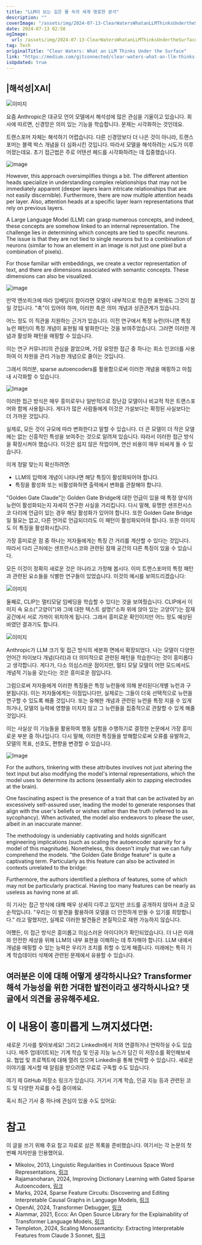 ```yaml
---
title: "LLM이 보는 깊은 물 속의 세계 명료한 분석"
description: ""
coverImage: "/assets/img/2024-07-13-ClearWatersWhatanLLMThinksUndertheSurface_0.png"
date: 2024-07-13 02:58
ogImage:
  url: /assets/img/2024-07-13-ClearWatersWhatanLLMThinksUndertheSurface_0.png
tag: Tech
originalTitle: "Clear Waters: What an LLM Thinks Under the Surface"
link: "https://medium.com/gitconnected/clear-waters-what-an-llm-thinks-under-the-surface-9b21206e31dc"
isUpdated: true
---
```


## |해석성|XAI|

![이미지](/assets/img/2024-07-13-ClearWatersWhatanLLMThinksUndertheSurface_0.png)

요즘 Anthropic은 대규모 언어 모델에서 해석성에 많은 관심을 기울이고 있습니다. 회사에 따르면, 신경망은 의미 있는 기능을 학습합니다. 문제는 시각화하는 것인데요.

트랜스포머 자체는 해석하기 어렵습니다. 다른 신경망보다 더 나은 것이 아니라, 트랜스포머는 블랙 박스 개념을 더 심화시킨 것입니다. 따라서 모델을 해석하려는 시도가 이루어졌는데요. 초기 접근법은 주로 어텐션 헤드를 시각화하려는 데 집중했습니다.

<div class="content-ad"></div>

![image](https://miro.medium.com/v2/resize:fit:1132/0*x80BOZKQLUpPw7J7.gif)

However, this approach oversimplifies things a bit. The different attention heads specialize in understanding complex relationships that may not be immediately apparent (deeper layers learn intricate relationships that are not easily discernible). Furthermore, there are now multiple attention heads per layer. Also, attention heads at a specific layer learn representations that rely on previous layers.

A Large Language Model (LLM) can grasp numerous concepts, and indeed, these concepts are somehow linked to an internal representation. The challenge lies in determining which concepts are tied to specific neurons. The issue is that they are not tied to single neurons but to a combination of neurons (similar to how an element in an image is not just one pixel but a combination of pixels).

For those familiar with embeddings, we create a vector representation of text, and there are dimensions associated with semantic concepts. These dimensions can also be visualized.

<div class="content-ad"></div>

![image](/assets/img/2024-07-13-ClearWatersWhatanLLMThinksUndertheSurface_1.png)

만약 엔쏘피크에 따라 임베딩이 참이라면 모델이 내부적으로 학습한 표현에도 그것이 참일 것입니다. "축"이 있어야 하며, 이러한 축은 의미 개념과 상관관계가 있습니다.

어느 정도 이 직관을 지원하는 근거가 있습니다. 이전 연구에서 특정 뉴런(아니면 특정 뉴런 패턴)이 특정 개념이 표현될 때 발화한다는 것을 보여주었습니다. 그러면 이러한 개념과 활성화 패턴을 매핑할 수 있습니다.

이는 연구 커뮤니티의 관심을 끌었으며, 가장 유망한 접근 중 하나는 희소 인코더를 사용하여 이 차원을 관리 가능한 개념으로 줄이는 것입니다.

<div class="content-ad"></div>

그래서 여러분, sparse autoencoders를 활용함으로써 이러한 개념을 매핑하고 마침내 시각화할 수 있습니다.

![Image](/assets/img/2024-07-13-ClearWatersWhatanLLMThinksUndertheSurface_2.png)

이러한 접근 방식은 매우 흥미로우나 일반적으로 장난감 모델이나 비교적 작은 트랜스포머와 함께 사용됩니다. 게다가 많은 사람들에게 이것은 가설보다는 확정된 사실보다는 더 가까운 것입니다.

실제로, 모든 것이 규모에 따라 변화한다고 말할 수 있습니다. 더 큰 모델이 더 작은 모델에는 없는 신흥적인 특성을 보여주는 것으로 알려져 있습니다. 따라서 이러한 접근 방식을 확장시켜야 했습니다. 이것은 쉽지 않은 작업이며, 연산 비용이 매우 비싸게 들 수 있습니다.

<div class="content-ad"></div>

이게 정말 맞는지 확신하려면:

- LLM의 입력에 개념이 나타나면 해당 특징이 활성화되어야 합니다.
- 특징을 활성화 또는 비활성화하면 출력에서 변화를 관찰해야 합니다.

"Golden Gate Claude"는 Golden Gate Bridge에 대한 언급이 있을 때 특정 양식의 뉴런이 활성화되는지 자세히 연구한 사실을 가리킵니다. 다시 말해, 유명한 샌프란시스코 다리에 언급이 있는 경우 해당 활성화가 있어야 합니다. 또한 Golden Gate Bridge일 필요는 없고, 다른 언어로 언급되더라도 이 패턴이 활성화되어야 합니다. 또한 이미지도 이 특징을 활성화시킵니다.

가장 흥미로운 점 중 하나는 저자들에게는 특징 간 거리를 계산할 수 있다는 것입니다. 따라서 다리 근처에는 샌프란시스코와 관련된 잠재 공간의 다른 특징이 있을 수 있습니다.

<div class="content-ad"></div>

모든 이것이 정확히 새로운 것은 아니라고 가정해 봅시다. 이미 트랜스포머의 특정 패턴과 관련된 요소들을 식별한 연구들이 있었습니다. 이것의 예시를 보여드리겠습니다:

![이미지](/assets/img/2024-07-13-ClearWatersWhatanLLMThinksUndertheSurface_3.png)

둘째로, CLIP는 멀티모달 임베딩을 학습할 수 있다는 것을 보여줬습니다. CLIP에서 이미지 속 요소("고양이")와 그에 대한 텍스트 설명("소파 위에 앉아 있는 고양이")는 잠재 공간에서 서로 가까이 위치하게 됩니다. 그래서 흥미로운 확인이지만 어느 정도 예상된 바였던 결과기도 합니다.

![이미지](/assets/img/2024-07-13-ClearWatersWhatanLLMThinksUndertheSurface_4.png)

<div class="content-ad"></div>

Anthropic가 LLM 크기 및 접근 방식의 세분화 면에서 확장되었다. 나는 모델이 다양한 언어간 차이보다 개념(다리)과 더 의미적으로 관련된 패턴을 학습한다는 것이 흥미롭다고 생각합니다. 게다가, 다소 의심스러운 점이지만, 멀티 모달 모델이 어떤 모드에서도 개념적 기능을 갖는다는 것은 흥미로운 점입니다.

그럼으로써 저자들에게 이러한 특징들은 특정 뉴런들에 의해 분리된다(개별 뉴런과 구분됩니다). 이는 저자들에게는 이점입니다만, 실제로는 그들이 더욱 선택적으로 뉴런을 연구할 수 있도록 해줄 것입니다. 또는 유해한 개념과 관련된 뉴런을 특정 지을 수 있게 하거나, 모델의 능력에 영향을 미치지 않고 그 뉴런들을 집중적으로 관찰할 수 있게 해줄 것입니다.

이는 사실상 이 기능들을 활용하여 행동 실험을 수행하기로 결정한 논문에서 가장 흥미로운 부분 중 하나입니다. 다시 말해, 이러한 특징들을 방해함으로써 오류를 유발하고, 모델의 목표, 선호도, 편향을 변경할 수 있습니다.

![Image](/assets/img/2024-07-13-ClearWatersWhatanLLMThinksUndertheSurface_5.png)

<div class="content-ad"></div>

For the authors, tinkering with these attributes involves not just altering the text input but also modifying the model's internal representations, which the model uses to determine its actions (essentially akin to zapping electrodes at the brain).

One fascinating aspect is the presence of a trait that can be activated by an excessively self-assured user, leading the model to generate responses that align with the user's beliefs or wishes rather than the truth (referred to as sycophancy). When activated, the model also endeavors to please the user, albeit in an inaccurate manner.

The methodology is undeniably captivating and holds significant engineering implications (such as scaling the autoencoder sparsity for a model of this magnitude). Nonetheless, this doesn't imply that we can fully comprehend the models. "the Golden Gate Bridge feature" is quite a captivating term. Particularly as this feature can also be activated in contexts unrelated to the bridge:

Furthermore, the authors identified a plethora of features, some of which may not be particularly practical. Having too many features can be nearly as useless as having none at all.

<div class="content-ad"></div>

이 기사는 접근 방식에 대해 매우 상세히 다루고 있지만 코드를 공개하지 않아서 조금 모순적입니다. "우리는 이 발견을 활용하여 모델을 더 안전하게 만들 수 있기를 희망합니다." 라고 말했지만, 실제로 이러한 발견들은 본질적으로 재현 가능하지 않습니다.

어쨌든, 이 접근 방식은 흥미롭고 의심스러운 아이디어가 확인되었습니다. 더 나은 미래와 안전한 세상을 위해 LLM의 내부 표현을 이해하는 데 투자해야 합니다. LLM 내에서 개념을 매핑할 수 있는 능력은 우리가 조치를 취할 수 있게 해줍니다. 미래에는 특히 기계 학습데이터 삭제에 관련된 문제에서 유용할 수 있습니다.

## 여러분은 이에 대해 어떻게 생각하시나요? Transformer 해석 가능성을 위한 거대한 발전이라고 생각하시나요? 댓글에서 의견을 공유해주세요.

# 이 내용이 흥미롭게 느껴지셨다면:

<div class="content-ad"></div>

새로운 기사를 찾아보세요! 그리고 LinkedIn에서 저와 연결하거나 연락하실 수도 있습니다. 매주 업데이트되는 기계 학습 및 인공 지능 뉴스가 담긴 이 저장소를 확인해보세요. 협업 및 프로젝트에 대해 열려 있으며 LinkedIn을 통해 연락할 수 있습니다. 새로운 이야기를 게시할 때 알림을 받으려면 무료로 구독할 수도 있습니다.

여기 제 GitHub 저장소 링크가 있습니다. 거기서 기계 학습, 인공 지능 등과 관련된 코드 및 다양한 자료를 수집 중이에요.

혹시 최근 기사 중 하나에 관심이 있을 수도 있어요:

# 참고

<div class="content-ad"></div>

이 글을 쓰기 위해 주요 참고 자료로 삼은 목록을 준비했습니다. 여기서는 각 논문의 첫 번째 저자만을 인용했어요.

- Mikolov, 2013, Linguistic Regularities in Continuous Space Word Representations, [링크](링크)
- Rajamanoharan, 2024, Improving Dictionary Learning with Gated Sparse Autoencoders, [링크](링크)
- Marks, 2024, Sparse Feature Circuits: Discovering and Editing Interpretable Causal Graphs in Language Models, [링크](링크)
- OpenAI, 2024, Transformer Debugger, [링크](링크)
- Alammar, 2021, Ecco: An Open Source Library for the Explainability of Transformer Language Models, [링크](링크)
- Templeton, 2024, Scaling Monosemanticity: Extracting Interpretable Features from Claude 3 Sonnet, [링크](링크)
